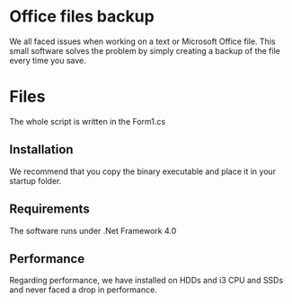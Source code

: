 # Office files backup

We all faced issues when working on a text or Microsoft Office file. This small software solves the problem by simply creating a backup of the file every time you save. 


# Files

The whole script is written in the Form1.cs

## Installation

We recommend that you copy the binary executable and place it in your startup folder.

## Requirements

The software runs under .Net Framework 4.0

## Performance

Regarding performance, we have installed on HDDs and i3 CPU and SSDs and never faced a drop in performance.